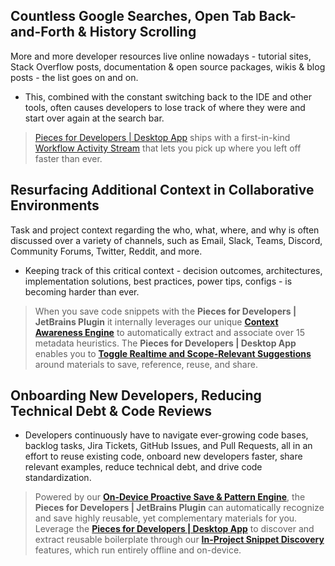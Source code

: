 [//]: # (title: Use Cases)

## Countless Google Searches, Open Tab Back-and-Forth & History Scrolling 
More and more developer resources live online nowadays - tutorial sites, Stack Overflow posts, documentation & open source packages, wikis & blog posts - the list goes on and on.
- This, combined with the constant switching back to the IDE and other tools, often causes developers to lose track of where they were and start over again at the search bar.
>  [Pieces for Developers | Desktop App](https://code.pieces.app/install) ships with a first-in-kind [Workflow Activity Stream](workflow-activity-stream-and-process-backtracking.md "Workflow Activity Stream") that lets you pick up where you left off faster than ever.


## Resurfacing Additional Context in Collaborative Environments
Task and project context regarding the who, what, where, and why is often discussed over a variety of channels, such as Email, Slack, Teams, Discord, Community Forums, Twitter, Reddit, and more.
- Keeping track of this critical context - decision outcomes, architectures, implementation solutions, best practices, power tips, configs - is becoming harder than ever.
>   When you save code snippets with the **Pieces for Developers | JetBrains Plugin** it internally leverages our unique [**Context Awareness Engine**](context-awareness-engine-and-origin-details.md) to automatically extract and associate over 15 metadata heuristics.
>   The **Pieces for Developers | Desktop App** enables you to [**Toggle Realtime and Scope-Relevant Suggestions**](toggling-realtime-and-scope-relevant-suggestions.md "Toggle Realtime Suggestions") around materials to save, reference, reuse, and share.


## Onboarding New Developers, Reducing Technical Debt & Code Reviews
- Developers continuously have to navigate ever-growing code bases, backlog tasks, Jira Tickets, GitHub Issues, and Pull Requests, all in an effort to reuse existing code, onboard new developers faster, share relevant examples, reduce technical debt, and drive code standardization.
> Powered by our [**On-Device Proactive Save & Pattern Engine**](suggested-save-and-on-device-pattern-engine.md "Suggested Save"), the **Pieces for Developers | JetBrains Plugin** can automatically recognize and save highly reusable, yet complementary materials for you.
> Leverage the [**Pieces for Developers | Desktop App**](https://code.pieces.app/install) to discover and extract reusable boilerplate through our [**In-Project Snippet Discovery**](in-project-snippet-discovery.md "In Project Snippet Discovery") features, which run entirely offline and on-device.